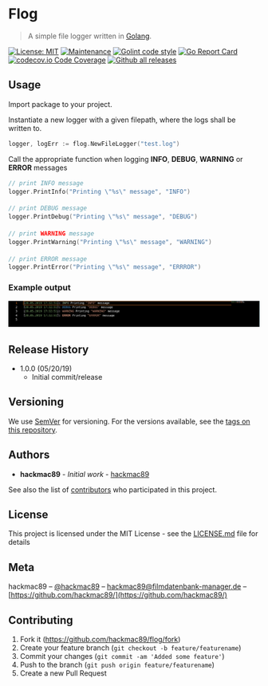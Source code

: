 # Flog
> A simple file logger written in [Golang](https://golang.org/).

[![License: MIT](https://img.shields.io/badge/License-MIT-yellow.svg)](https://opensource.org/licenses/MIT)
[![Maintenance](https://img.shields.io/badge/Maintained%3F-yes-green.svg)](https://github.com/hackmac89/flog/graphs/commit-activity)
[![Golint code style](https://img.shields.io/badge/code_style-Golint-CFB69A.svg)](https://github.com/golang/lint)
[![Go Report Card](https://goreportcard.com/badge/github.com/golang/crypto)](https://goreportcard.com/report/github.com/hackmac89/flog)
[![codecov.io Code Coverage](https://img.shields.io/codecov/c/github/hackmac89/flog.svg?maxAge=2592000)](https://codecov.io/github/hackmac89/flog?branch=master)
[![Github all releases](https://img.shields.io/github/downloads/hackmac89/go-share/total.svg)](https://github.com/hackmac89/flog/releases/)

## Usage

Import package to your project.

Instantiate a new logger with a given filepath, where the logs shall be written to.

```go
logger, logErr := flog.NewFileLogger("test.log")
```

Call the appropriate function when logging **INFO**, **DEBUG**, **WARNING** or **ERROR** messages

```go
// print INFO message
logger.PrintInfo("Printing \"%s\" message", "INFO")

// print DEBUG message
logger.PrintDebug("Printing \"%s\" message", "DEBUG")

// print WARNING message
logger.PrintWarning("Printing \"%s\" message", "WARNING")

// print ERROR message
logger.PrintError("Printing \"%s\" message", "ERRROR")
```

### Example output

![example](https://raw.githubusercontent.com/hackmac89/flog/master/example.png)

## Release History

* 1.0.0 (05/20/19)
    * Initial commit/release

## Versioning

We use [SemVer](http://semver.org/) for versioning. For the versions available, see the [tags on this repository](https://github.com/your/project/tags). 

## Authors

* **hackmac89** - *Initial work* - [hackmac89](https://github.com/hackmac89)

See also the list of [contributors](https://github.com/hackmac89/go-share/contributors) who participated in this project.

## License

This project is licensed under the MIT License - see the [LICENSE.md](LICENSE.md) file for details

## Meta

hackmac89 – [@hackmac89](https://twitter.com/hackmac89) – hackmac89@filmdatenbank-manager.de – [https://github.com/hackmac89/](https://github.com/hackmac89/)

## Contributing

1. Fork it (<https://github.com/hackmac89/flog/fork>)
2. Create your feature branch (`git checkout -b feature/featurename`)
3. Commit your changes (`git commit -am 'Added some feature'`)
4. Push to the branch (`git push origin feature/featurename`)
5. Create a new Pull Request
